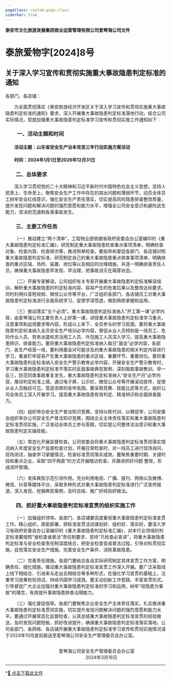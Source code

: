```yaml
---
pageClass: custom-page-class
siderbar: true
---
```

**泰安市文化旅游发展集团商业运营管理有限公司爱琴海公司文件** 
# 泰旅爱物字[2024]8号
## 关于深入学习宣传和贯彻实施重大事故隐患判定标准的通知
各部门、各店铺：

&emsp;&emsp;为全面贯彻落实《泰安旅游经济开发区关于深入学习宣传和贯彻实施重大事故隐患判定标准的通知》要求，深入开展重大事故隐患判定标准落地行动，结合公司实际情况，现就加强重大事故隐患判定标准学习宣传和贯彻实施工作通知如下：
### &emsp;&emsp; 一、活动主题和时间
#### &emsp;&emsp;活动主题：山东省安全生产治本攻坚三年行动实施方案活动
#### &emsp;&emsp;时间：2024年1月1日至2026年12月31日
### &emsp;&emsp;二、总体要求
&emsp;&emsp;深入学习贯彻党的二十大精神和习近平新时代中国特色社会主义思想，坚持人民至上、生命至上，聚焦安全生产工作中存在的突出问题和薄弱环节，动员全体员工树牢安全红线意识，强化安全生产责任落实，切实提高风险隐患排查整改质量，提升发现问题和解决问题的强烈意愿和能力水平，增强全公司安全意识和避险逃生能力，坚决防范遏制各类事故发生。
### &emsp;&emsp;三、主要工作任务
&emsp;&emsp;（一）推动建立“两个清单”。工程物业部依据省政府安委会办公室编印的《重大事故隐患判定标准汇编》，研究制定重大事故隐患检查重点事项清单，明确检查对象、检查内容、检查频次等，推进照单检查。要指导和督促各部门、各店铺对照重大事故隐患判定标准，研究制定自己的重大事故隐患重点排查事项清单，明确排查的重点区域、场所、装置、岗位等以及相应的治理措施，并逐一明确排查责任人员，确保重大事故隐患早发现、早治理，把事故消灭在萌芽状态。

&emsp;&emsp;（二）开展专家解读。公司组织有关专家开展重大事故隐患判定标准解读培训，解析重大事故隐患的判定标准内容、容易产生的危害后果以及整改达标要求。同时利用抖音短视频、微信公众号等平台，广泛组织各部门、各店铺员工对重大事故隐患判定标准进行全面系统学习，促使学深悟透，做到熟练掌握和运用。

&emsp;&emsp;（三）推动落实“五个必须”。重大事故隐患判定标准纳入“开工第一课”必学内容，由爱琴海公司主要负责人上好第一课，讲授重大事故隐患判定标准学习重点、注意事项和运用要求等内容，形成以上率下、全员参与的学习氛围。要将重大事故隐患判定标准纳入全员安全生产培训必学内容，督促从业人员特别是一线员工、危险作业人员、劳务派遣和灵活用工人员、外包施工人员深入学习，提高重大事故隐患辨识、排查能力。要将重大事故隐患判定标准纳入每日“晨会”必学内容，各部门、各生产经营一线，要利用晨会对可能涉及的重大事故隐患的相关判定内容进行学习，看紧盯牢容易产生重大事故隐患的重点区域、重要环节、重要岗位。要将重大事故隐患判定标准纳入安全生产警示教育必学内容，开展安全生产警示教育时，学习重大事故隐患判定标准不落实的反面事故典型案例，深刻吸取事故教训，举一反三，防范同类事故重复发生。重大事故隐患判定标准纳入“安全生产月”必学内容，推动判定标准上墙，通过电子屏、公示栏、微信公众号等开展滚动宣传，促使从业人员触目可见，营造浓厚的宣传氛围。要采取竞赛、技能比武等方式，组织公司全体员工深入开展学习，提高重大事故隐患有效判定、精准辨识和全面排查能力。

&emsp;&emsp;（四）组织举办安全生产普法知识竞赛。坚持以练代训、以赛促学，公司安委会组织举办公司安全生产普法知识竞赛，围绕企业主体责任落实和重大事故隐患判定标准贯彻实施，广泛发动全体员工参与答题，切实提公司整体法治意识和重大事故隐患判定实操技能。

&emsp;&emsp;（五）常态化开展监督检查。公司安委会将重大事故隐患判定标准贯彻落实情况纳入年度安全生产监督检查计划，开展日常检查时，对一线员工进行现场询问、现场测试，抽查学习掌握情况，检查标准贯彻落实成效。要聚焦重要时期、关键时段和重点企业，采取“四不两直”的方式开展暗访检查，并跟进抓好问题
整改，形成闭环管理。

&emsp;&emsp;（六）发挥典型示范引领作用。充分利用电视、广播、报刊、网络以及微博、微信、抖音等媒体平台，采取多种形式对重大事故隐患判定标准进行广泛宣传报道，深入发现、挖掘典型案例，及时总结、推广好经验好做法。

### &emsp;&emsp;四、抓好重大事故隐患判定标准宣贯的组织实施工作

&emsp;&emsp;（一）加强组织领导。各部门、各店铺要高度重视重大事故隐患判定标准宣贯工作，精心组织，周密部署，把标准宣贯活动谋划好、组织好、落实好。要深入学习省政府安委会办公室编印的《重大事故隐患判定标准汇编》，对本行业领域的判定标准要按照“谁检查谁普法”责任制要求，坚持“凡检查必宣讲”，将重大事故隐患判定标准与安全检查责任制深度结合，把安全检查变成普法过程，引导对标贯彻实施，自觉落实安全生产措施、完善安全生产条件、消除事故隐患。

&emsp;&emsp;（二）完善责任措施。各部门要结合各自实际研究制定具体宣贯工作方案，明确责任、细化措施，推动重大事故隐患判定标准宣贯工作深入开展。要广泛采取线上线下相结合、引进来与走出去相结合等多种形式，在强化学习宣贯的基础上，注重学习效果检验测试，持续巩固学习成效。要主动创新工作思路、丰富宣贯形式，引导督促广大企业加强对重大事故隐患判定标准的学习和运用，树牢“视隐患为事故”的理念，有效提升事故隐患排查治理能力。

&emsp;&emsp;（三）强化督促指导。各部门要聚焦企业安全生产主体责任落实，扎实推进重大事故隐患判定标准贯彻实施，切实提升发现问题解决问题的强烈意愿和能力水平。要通过开展常态化监督检查，认真总结重大事故隐患判定标准宣贯的经验做法，及时发现问题短板，抓好改进提升，确保重大事故隐患判定标准落实落地。公司各部门、各网格、各店铺开展重大事故隐患判定标准学习宣传和贯彻实施情况请于2024年10月底前报送至爱琴海公司安全生产管理委员会办公室。

##
## 
&emsp;&emsp;&emsp;&emsp;&emsp;&emsp;&emsp;&emsp;&emsp;&emsp;&emsp;&emsp;爱琴海公司安全生产管理委员会办公室  
&emsp;&emsp;&emsp;&emsp;&emsp;&emsp;&emsp;&emsp;&emsp;&emsp;&emsp;&emsp;&emsp;&emsp;&emsp;&emsp;&emsp;&emsp;2024年3月16日


---
*[📄 点击下载此文件 ](/files/红头文件-08-关于深入学习宣传和贯彻实施重大事故隐患判定标准的通知.pdf)